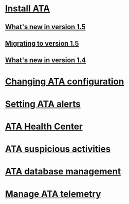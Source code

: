 # [Install ATA](install-ata.md)
## [What's new in version 1.5](whats-new-version-1.5.md)
## [Migrating to version 1.5](ata-update-1.5-migration-guide.md)
## [What's new in version 1.4](whats-new-version-1.4.md)
# [Changing ATA configuration](modifying-ata-configuration.md)
# [Setting ATA alerts](setting-ata-alerts.md)
# [ATA Health Center](ata-health-center.md)
# [ATA suspicious activities](working-with-suspicious-activities.md)
# [ATA database management](ata-database-management.md)
# [Manage ATA telemetry](manage-telemetry-settings.md)
